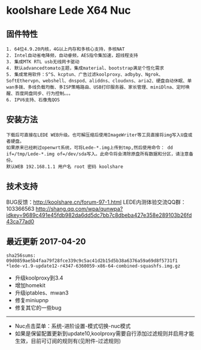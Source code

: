 koolshare Lede X64 Nuc  
===================================

## 固件特性

    1. 64位4.9.20内核，4G以上内存和多核心支持，多核NAT
    2. Intel自动省电降频，自动睿频，AES指令集加速，超线程支持
    3. 集成MTK RTL usb无线网卡驱动
    4. 默认advancedtomato主题，集成material、bootstrap满足个性化需求
    5. 集成常用软件：S^S、kcptun、广告过滤koolproxy、adbyby、Ngrok、SoftEthervpn、webshell、dnspod、aliddns、cloudxns、aria2、硬盘自动休眠、单wan多拨、多线负载均衡、多ISP策略路由、USB打印服务器、家长管理、miniDlna、定时唤醒、百度网盘同步、行为控制。。。
    6. IPV6支持、石像鬼QOS

## 安装方法

    下载后可直接在LEDE WEB升级。也可解压缩后使用ImageWriter等工具直接将img写入U盘或者硬盘。
    如果原来已经刷过openwrt系统，可将Lede-*.img上传到tmp,然后使用命令： dd if=/tmp/Lede-*.img of=/dev/sda写入。此命令将会清除原盘所有数据和分区，请注意备份。
    默认WEB 192.168.1.1 用户名 root 密码 koolshare
## 技术支持

BUG反馈：<http://koolshare.cn/forum-97-1.html>     LEDE内测体验交流QQ群：103366563 <http://shang.qq.com/wpa/qunwpa?idkey=9689c491e45fdb982da6dd5dc7bb7c8dbeba427e358e289103b26fd43ca77ad0>

## 最近更新 2017-04-20
    sha256sums:
    09d0859ae5b4faa79f28fce339c9c5ac41d2b15d5b38a6376a59a69d8f5731f1 *lede-v1.9-update12-r4347-6360059-x86-64-combined-squashfs.img.gz

* 升级koolproxy到3.4
* 增加homekit
* 升级iptables、mwan3
* 修复miniupnp
* 修复其它的一些bug
----------------------------------
* Nuc点击菜单：系统-进阶设置-模式切换-nuc模式
* 如果是保留配置更新到update10,koolproxy需要自行添加过滤规则并启用才能生效，目前可订阅的规则有(见附件-过滤规则)       
